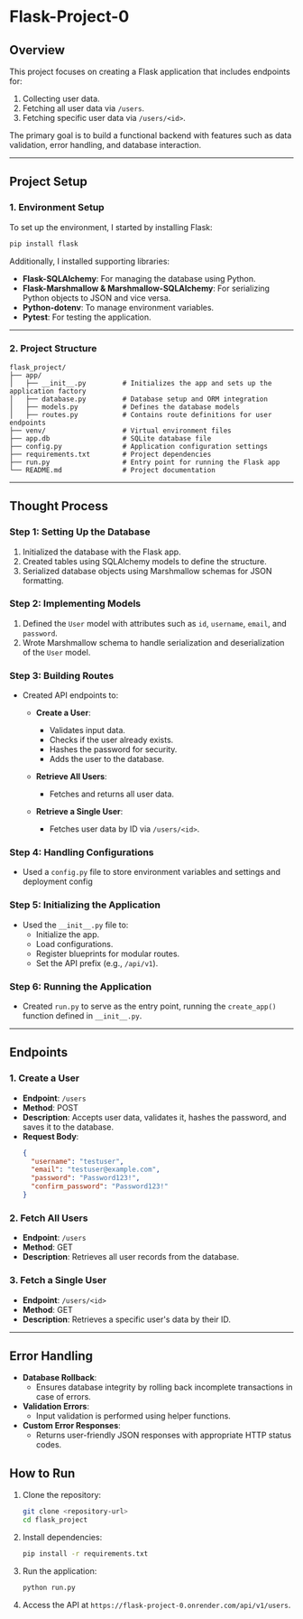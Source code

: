 # Flask-Project-0

## Overview

This project focuses on creating a Flask application that includes endpoints for:

1. Collecting user data.
2. Fetching all user data via `/users`.
3. Fetching specific user data via `/users/<id>`.

The primary goal is to build a functional backend with features such as data validation, error handling, and database interaction.

---

## Project Setup

### **1. Environment Setup**

To set up the environment, I started by installing Flask:

```bash
pip install flask
```

Additionally, I installed supporting libraries:

- **Flask-SQLAlchemy**: For managing the database using Python.
- **Flask-Marshmallow & Marshmallow-SQLAlchemy**: For serializing Python objects to JSON and vice versa.
- **Python-dotenv**: To manage environment variables.
- **Pytest**: For testing the application.

---

### **2. Project Structure**

```plaintext
flask_project/
├── app/
│   ├── __init__.py         # Initializes the app and sets up the application factory
│   ├── database.py         # Database setup and ORM integration
│   ├── models.py           # Defines the database models
│   ├── routes.py           # Contains route definitions for user endpoints
├── venv/                   # Virtual environment files
├── app.db                  # SQLite database file
├── config.py               # Application configuration settings
├── requirements.txt        # Project dependencies
├── run.py                  # Entry point for running the Flask app
└── README.md               # Project documentation
```

---

## Thought Process

### **Step 1: Setting Up the Database**

1. Initialized the database with the Flask app.
2. Created tables using SQLAlchemy models to define the structure.
3. Serialized database objects using Marshmallow schemas for JSON formatting.

### **Step 2: Implementing Models**

1. Defined the `User` model with attributes such as `id`, `username`, `email`, and `password`.
2. Wrote Marshmallow schema to handle serialization and deserialization of the `User` model.

### **Step 3: Building Routes**

- Created API endpoints to:

  - **Create a User**:
    - Validates input data.
    - Checks if the user already exists.
    - Hashes the password for security.
    - Adds the user to the database.
  - **Retrieve All Users**:

    - Fetches and returns all user data.

  - **Retrieve a Single User**:
    - Fetches user data by ID via `/users/<id>`.

### **Step 4: Handling Configurations**

- Used a `config.py` file to store environment variables and settings and deployment config

### **Step 5: Initializing the Application**

- Used the `__init__.py` file to:
  - Initialize the app.
  - Load configurations.
  - Register blueprints for modular routes.
  - Set the API prefix (e.g., `/api/v1`).

### **Step 6: Running the Application**

- Created `run.py` to serve as the entry point, running the `create_app()` function defined in `__init__.py`.

---

## Endpoints

### **1. Create a User**

- **Endpoint**: `/users`
- **Method**: POST
- **Description**: Accepts user data, validates it, hashes the password, and saves it to the database.
- **Request Body**:
  ```json
  {
    "username": "testuser",
    "email": "testuser@example.com",
    "password": "Password123!",
    "confirm_password": "Password123!"
  }
  ```

### **2. Fetch All Users**

- **Endpoint**: `/users`
- **Method**: GET
- **Description**: Retrieves all user records from the database.

### **3. Fetch a Single User**

- **Endpoint**: `/users/<id>`
- **Method**: GET
- **Description**: Retrieves a specific user's data by their ID.

---

## Error Handling

- **Database Rollback**:
  - Ensures database integrity by rolling back incomplete transactions in case of errors.
- **Validation Errors**:
  - Input validation is performed using helper functions.
- **Custom Error Responses**:
  - Returns user-friendly JSON responses with appropriate HTTP status codes.

<!-- ---

## Future Improvements

1. Add token-based authentication for securing endpoints.
2. Implement a frontend to interact with the API.
3. Use Flask-Migrate for managing database migrations.

--- -->

## How to Run

1. Clone the repository:
   ```bash
   git clone <repository-url>
   cd flask_project
   ```
2. Install dependencies:
   ```bash
   pip install -r requirements.txt
   ```
3. Run the application:
   ```bash
   python run.py
   ```
4. Access the API at `https://flask-project-0.onrender.com/api/v1/users`.
